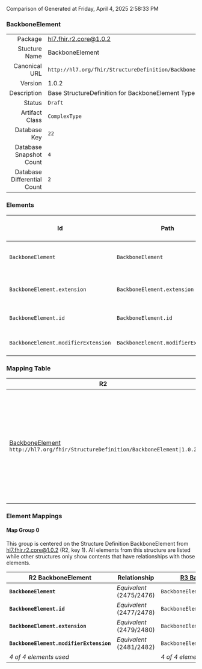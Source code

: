 Comparison of 
Generated at Friday, April 4, 2025 2:58:33 PM

### BackboneElement

|      |     |
| ---: | --- |
| Package | hl7.fhir.r2.core@1.0.2 |
| Stucture Name | BackboneElement |
| Canonical URL | `http://hl7.org/fhir/StructureDefinition/BackboneElement` |
| Version | 1.0.2 |
| Description | Base StructureDefinition for BackboneElement Type |
| Status | `Draft` |
| Artifact Class | `ComplexType` |
| Database Key | `22` |
| Database Snapshot Count | `4` |
| Database Differential Count | `2` |

### Elements

| Id | Path | Name | Base Path | Short | Cardinality | Collated Type | Binding Strength | Binding Value Set |
| -- | ---- | ---- | --------- | ----- | ----------- | ------------- | ---------------- | ----------------- |
| `BackboneElement` | `BackboneElement` | `BackboneElement` | BackboneElement | Base for elements defined inside a resource | 0..* | BackboneElement |  |  |
| `BackboneElement.extension` | `BackboneElement.extension` | `extension` | Element.extension | Additional Content defined by implementations | 0..* | Extension |  |  |
| `BackboneElement.id` | `BackboneElement.id` | `id` | Element.id | xml:id (or equivalent in JSON) | 0..1 | id |  |  |
| `BackboneElement.modifierExtension` | `BackboneElement.modifierExtension` | `modifierExtension` |  | Extensions that cannot be ignored | 0..* | Extension |  |  |
### Mapping Table

| R2 | Comparison | R3 | Comparison | R4 | Comparison | R4B | Comparison | R5
| --- | --- | --- | --- | --- | --- | --- | --- | ---
| [BackboneElement](/docs/R2/ComplexTypes/BackboneElement.md)<br/> `http://hl7.org/fhir/StructureDefinition/BackboneElement\|1.0.2` | →→→→→→→<br/>`Equivalent`<br/>- DBKey: `1291`<br/>- Reviewed: `n/a`<br/>- By: `n/a`<br/>→→→→→→→<hr/>←←←←←←←<br/>`Equivalent`<br/>- DBKey: `1292`<br/>- Reviewed: `n/a`<br/>- By: `n/a`<br/>←←←←←←←| [BackboneElement](/docs/R3/ComplexTypes/BackboneElement.md)<br/> `http://hl7.org/fhir/StructureDefinition/BackboneElement\|3.0.2` | →→→→→→→<br/>`Equivalent`<br/>- DBKey: `1299`<br/>- Reviewed: `n/a`<br/>- By: `n/a`<br/>→→→→→→→<hr/>←←←←←←←<br/>`Equivalent`<br/>- DBKey: `1300`<br/>- Reviewed: `n/a`<br/>- By: `n/a`<br/>←←←←←←←| [BackboneElement](/docs/R4/ComplexTypes/BackboneElement.md)<br/> `http://hl7.org/fhir/StructureDefinition/BackboneElement\|4.0.1` | →→→→→→→<br/>`Equivalent`<br/>- DBKey: `1315`<br/>- Reviewed: `n/a`<br/>- By: `n/a`<br/>→→→→→→→<hr/>←←←←←←←<br/>`Equivalent`<br/>- DBKey: `1316`<br/>- Reviewed: `n/a`<br/>- By: `n/a`<br/>←←←←←←←| [BackboneElement](/docs/R4B/ComplexTypes/BackboneElement.md)<br/> `http://hl7.org/fhir/StructureDefinition/BackboneElement\|4.3.0` | →→→→→→→<br/>`Equivalent`<br/>- DBKey: `1647`<br/>- Reviewed: `n/a`<br/>- By: `n/a`<br/>→→→→→→→<hr/>←←←←←←←<br/>`Equivalent`<br/>- DBKey: `1648`<br/>- Reviewed: `n/a`<br/>- By: `n/a`<br/>←←←←←←←| [BackboneElement](/docs/R5/ComplexTypes/BackboneElement.md)<br/> `http://hl7.org/fhir/StructureDefinition/BackboneElement\|5.0.0` 

### Element Mappings


#### Map Group 0

This group is centered on the Structure Definition BackboneElement from hl7.fhir.r2.core@1.0.2 (R2, key 1).
All elements from this structure are listed while other structures only show contents that have relationships with those elements.

| R2 BackboneElement| Relationship | [R3 BackboneElement](/docs/R3/ComplexTypes/BackboneElement.md)| Relationship | [R4 BackboneElement](/docs/R4/ComplexTypes/BackboneElement.md)| Relationship | [R4B BackboneElement](/docs/R4B/ComplexTypes/BackboneElement.md)| Relationship | [R5 BackboneElement](/docs/R5/ComplexTypes/BackboneElement.md)
| --- | --- | --- | --- | --- | --- | --- | --- | ---
| **`BackboneElement`**| _Equivalent_<br/>(2475/2476)| `BackboneElement`| _Equivalent_<br/>(9204/9205)| `BackboneElement`| _Equivalent_<br/>(20554/20555)| `BackboneElement`| _Equivalent_<br/>(35671/35672)| `BackboneElement`
| **`BackboneElement.id`**| _Equivalent_<br/>(2477/2478)| `BackboneElement.id`| _Equivalent_<br/>(9206/9207)| `BackboneElement.id`| _Equivalent_<br/>(20556/20557)| `BackboneElement.id`| _Equivalent_<br/>(35673/35674)| `BackboneElement.id`
| **`BackboneElement.extension`**| _Equivalent_<br/>(2479/2480)| `BackboneElement.extension`| _Equivalent_<br/>(9208/9209)| `BackboneElement.extension`| _Equivalent_<br/>(20558/20559)| `BackboneElement.extension`| _Equivalent_<br/>(35675/35676)| `BackboneElement.extension`
| **`BackboneElement.modifierExtension`**| _Equivalent_<br/>(2481/2482)| `BackboneElement.modifierExtension`| _Equivalent_<br/>(9210/9211)| `BackboneElement.modifierExtension`| _Equivalent_<br/>(20560/20561)| `BackboneElement.modifierExtension`| _Equivalent_<br/>(35677/35678)| `BackboneElement.modifierExtension`
| *4 of 4 elements used* | | *4 of 4 elements used* | | *4 of 4 elements used* | | *4 of 4 elements used* | | *4 of 4 elements used* 

